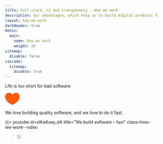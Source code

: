 ```yaml
---
title: Full-stack, CI and transparency - How we work
description: Our advantages, which help us to build digital products fast and lean — full stack development, continuous delivery and transparent communication. Explore how ivelum team works. 
layout: how-we-work
darkHeader: true
menus:
  main:
    name: How we work
    weight: 20
sitemap:
  disable: false
cascade:
  sitemap:
    disable: true
---
```


Life is too short for bad software

![Heart](img/heart.svg)

We love building quality software, and we love to do it fast.

{{< youtube
  id=xIKa4uey_dA
  title="We build software – fast"
  class=how-we-work--video
>}}
